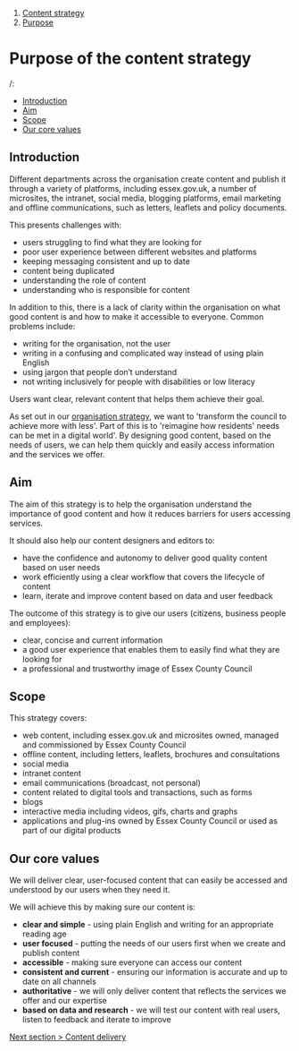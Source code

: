 1.  [Content strategy](/draft-content/content-strategy)
2.  [Purpose](#)

# Purpose of the content strategy

/:
- [Introduction](#introduction)
- [Aim](#aim)
- [Scope](#scope)
- [Our core values](#our-core-values)

## Introduction

Different departments across the organisation create content and publish it through a variety of platforms, including essex.gov.uk, a number of microsites, the intranet, social media, blogging platforms, email marketing and offline communications, such as letters, leaflets and policy documents.   

This presents challenges with:
- users struggling to find what they are looking for 
- poor user experience between different websites and platforms 
- keeping messaging consistent and up to date 
- content being duplicated
- understanding the role of content 
- understanding who is responsible for content 

In addition to this, there is a lack of clarity within the organisation on what good content is and how to make it accessible to everyone. Common problems include:
- writing for the organisation, not the user
- writing in a confusing and complicated way instead of using plain English
- using jargon that people don’t understand
- not writing inclusively for people with disabilities or low literacy

Users want clear, relevant content that helps them achieve their goal.

As set out in our [organisation strategy](https:/www.essex.gov.uk/plans-and-strategies), we want to 'transform the council to achieve more with less'. Part of this is to 'reimagine how residents' needs can be met in a digital world'. By designing good content, based on the needs of users, we can help them quickly and easily access information and the services we offer.

## Aim

The aim of this strategy is to help the organisation understand the importance of good  content and how it reduces barriers for users accessing services.

It should also help our content designers and editors to:
- have the confidence and autonomy to deliver good quality content based on user needs
- work efficiently using a clear workflow that covers the lifecycle of content
- learn, iterate and improve content based on data and user feedback

The outcome of this strategy is to give our users (citizens, business people and employees):
- clear, concise and current information
- a good user experience that enables them to easily find what they are looking for
- a professional and trustworthy image of Essex County Council

## Scope

This strategy covers:
- web content, including essex.gov.uk and microsites owned, managed and commissioned by Essex County Council        
- offline content, including letters, leaflets, brochures and consultations
- social media
- intranet content  
- email communications (broadcast, not personal)
- content related to digital tools and transactions, such as forms
- blogs
- interactive media including videos, gifs,  charts and graphs  
- applications and plug-ins owned by Essex County Council or used as part of our digital products

## Our core values

We will deliver clear, user-focused content that can easily be accessed and understood by our users when they need it.

We will achieve this by making sure our content is:
- **clear and simple** - using plain English and writing for an appropriate reading age
- **user focused** - putting the needs of our users first when we create and publish content
- **accessible** - making sure everyone can access our content
- **consistent and current** - ensuring our information is accurate and up to date on all channels
- **authoritative** - we will only deliver content that reflects the services we offer and our expertise
- **based on data and research** - we will test our content with real users, listen to feedback and iterate to improve

[Next section > Content delivery](content-strategy-delivery)
